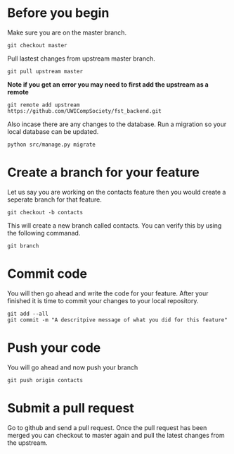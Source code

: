 # Before you begin

Make sure you are on the master branch.

```
git checkout master
```

Pull lastest changes from upstream master branch.
```
git pull upstream master
```
**Note if you get an error you  may need to first add the upstream as a remote**
```
git remote add upstream https://github.com/UWICompSociety/fst_backend.git
```

Also incase there are any changes to the database. Run a migration  so your local database can be  updated.
```
python src/manage.py migrate
```

# Create a branch for your feature

Let us say you are working on the contacts feature then you would create a seperate branch for that feature.

```
git checkout -b contacts
```

This will create a new branch called contacts. You can verify this by using the following commanad.
```
git branch
```

# Commit code

You will then go ahead and write the code for your feature. After your  finished it is time to commit your changes to your local repository.
```
git add --all
git commit -m "A descritpive message of what you did for this feature"
```

# Push  your code
You will go ahead and now push your branch
```
git push origin contacts
```

# Submit a pull request
Go to github and send a pull request. Once the pull request has been merged you can checkout to master again and pull the latest changes from  the upstream.
